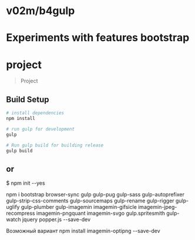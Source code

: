 # v02m/b4gulp

# Experiments with features bootstrap

# project

> Project

## Build Setup

``` bash
# install dependencies
npm install

# run gulp for development
gulp

# Run gulp build for building release
gulp build
```

## or
$ npm init --yes

 npm i  bootstrap browser-sync  gulp gulp-pug gulp-sass  gulp-autoprefixer  gulp-strip-css-comments gulp-sourcemaps  gulp-rename gulp-rigger gulp-uglify  gulp-plumber gulp-imagemin imagemin-gifsicle  imagemin-jpeg-recompress imagemin-pngquant imagemin-svgo gulp.spritesmith  gulp-watch jquery popper.js --save-dev


Возможный вариант
npm install  imagemin-optipng  --save-dev
